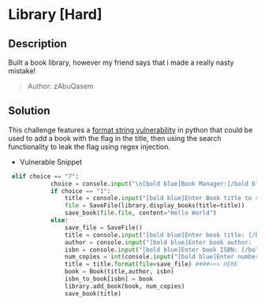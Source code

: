 # Library [Hard]
## Description
Built a book library, however my friend says that i made a really nasty mistake!

> Author: zAbuQasem


## Solution
This challenge features a [format string vulnerability](https://python-forum.io/thread-11421.html) in python that could be used to add a book with the flag in the title, then using the search functionality to leak the flag using regex injection.

- Vulnerable Snippet
```py
 elif choice == "7":
            choice = console.input("\n[bold blue]Book Manager:[/bold blue]\n1. Save Existing\n2. Create new book\n[bold blue]Enter your choice (1-2): [/bold blue]")
            if choice == "1":
                title = console.input("[bold blue]Enter Book title to save: [/bold blue]").strip()
                file = SaveFile(library.display_books(title=title))
                save_book(file.file, content="Hello World")
            else:
                save_file = SaveFile()
                title = console.input("[bold blue]Enter book title: [/bold blue]").strip()
                author = console.input("[bold blue]Enter book author: [/bold blue]")
                isbn = console.input("[bold blue]Enter book ISBN: [/bold blue]")
                num_copies = int(console.input("[bold blue]Enter number of copies: [/bold blue]"))
                title = title.format(file=save_file) ####>>> HERE
                book = Book(title,author, isbn)
                isbn_to_book[isbn] = book
                library.add_book(book, num_copies)
                save_book(title)
```
